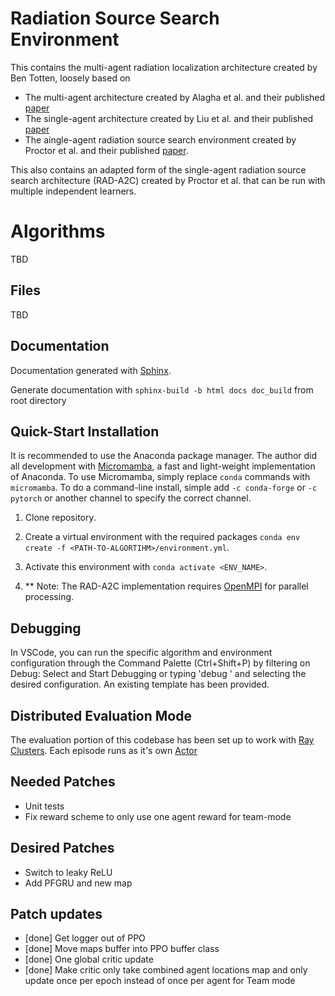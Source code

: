 # Radiation Source Search Environment

This contains the multi-agent radiation localization architecture created by Ben Totten, loosely based on 
- The multi-agent architecture created by Alagha et al. and their published [paper](https://www.sciencedirect.com/science/article/abs/pii/S0167739X22002266)
- The single-agent architecture created by Liu et al. and their published [paper](https://www.mdpi.com/1424-8220/19/4/960)
- The aingle-agent radiation source search environment created by Proctor et al. and their published [paper](https://www.mdpi.com/2673-4362/2/4/29).

This also contains an adapted form of the single-agent radiation source search architecture (RAD-A2C) created by Proctor et al. that can be run with multiple independent learners.

# Algorithms

TBD

## Files

TBD

## Documentation

Documentation generated with [Sphinx](https://www.sphinx-doc.org/en/master/usage/quickstart.html).

Generate documentation with `sphinx-build -b html docs doc_build` from root directory

## Quick-Start Installation

It is recommended to use the Anaconda package manager. The author did all development with [Micromamba](https://mamba.readthedocs.io/en/latest/installation.html), a fast and light-weight implementation of Anaconda. To use Micromamba, simply replace `conda` commands with `micromamba`. To do a command-line install, simple add `-c conda-forge` or `-c pytorch` or another channel to specify the correct channel.

1. Clone repository.

2. Create a virtual environment with the required packages `conda env create -f <PATH-TO-ALGORTIHM>/environment.yml`.

3. Activate this environment with `conda activate <ENV_NAME>`.

4. \*\* Note: The RAD-A2C implementation requires [OpenMPI](https://www.open-mpi.org/software/ompi/v4.1/) for parallel processing.

## Debugging

In VSCode, you can run the specific algorithm and environment configuration through the Command Palette (Ctrl+Shift+P) by filtering on Debug: Select and Start Debugging or typing 'debug ' and selecting the desired configuration. An existing template has been provided.

## Distributed Evaluation Mode

The evaluation portion of this codebase has been set up to work with [Ray Clusters](https://docs.ray.io/en/latest/cluster/getting-started.html). Each episode runs as it's own [Actor](https://docs.ray.io/en/latest/ray-core/actors.html)

## Needed Patches

- Unit tests
- Fix reward scheme to only use one agent reward for team-mode 

## Desired Patches

- Switch to leaky ReLU
- Add PFGRU and new map

## Patch updates
- [done] Get logger out of PPO
- [done] Move maps buffer into PPO buffer class
- [done] One global critic update
- [done] Make critic only take combined agent locations map and only update once per epoch instead of once per agent for Team mode

